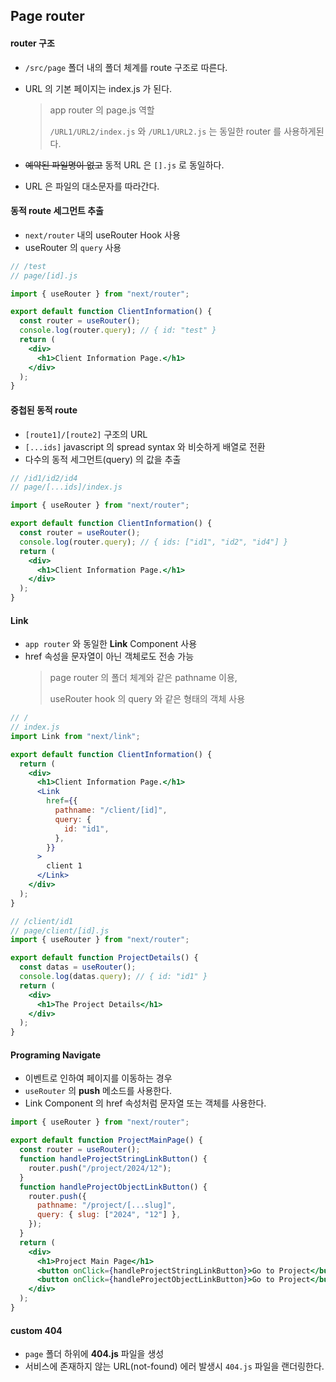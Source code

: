 ## Page router

#### router 구조

- `/src/page` 폴더 내의 폴더 체계를 route 구조로 따른다.
- URL 의 기본 페이지는 index.js 가 된다.

  > app router 의 page.js 역할
  >
  > `/URL1/URL2/index.js` 와 `/URL1/URL2.js` 는 동일한 router 를 사용하게된다.

- <del>예약된 파일명이 없고</del> 동적 URL 은 `[].js` 로 동일하다.
- URL 은 파일의 대소문자를 따라간다.

#### 동적 route 세그먼트 추출

- `next/router` 내의 useRouter Hook 사용
- useRouter 의 `query` 사용

```jsx
// /test
// page/[id].js

import { useRouter } from "next/router";

export default function ClientInformation() {
  const router = useRouter();
  console.log(router.query); // { id: "test" }
  return (
    <div>
      <h1>Client Information Page.</h1>
    </div>
  );
}
```

#### 중첩된 동적 route

- `[route1]/[route2]` 구조의 URL
- `[...ids]` javascript 의 spread syntax 와 비슷하게 배열로 전환
- 다수의 동적 세그먼트(query) 의 값을 추출

```jsx
// /id1/id2/id4
// page/[...ids]/index.js

import { useRouter } from "next/router";

export default function ClientInformation() {
  const router = useRouter();
  console.log(router.query); // { ids: ["id1", "id2", "id4"] }
  return (
    <div>
      <h1>Client Information Page.</h1>
    </div>
  );
}
```

#### Link

- `app router` 와 동일한 **Link** Component 사용
- href 속성을 문자열이 아닌 객체로도 전송 가능
  > page router 의 폴더 체계와 같은 pathname 이용,
  >
  > useRouter hook 의 query 와 같은 형태의 객체 사용

```jsx
// /
// index.js
import Link from "next/link";

export default function ClientInformation() {
  return (
    <div>
      <h1>Client Information Page.</h1>
      <Link
        href={{
          pathname: "/client/[id]",
          query: {
            id: "id1",
          },
        }}
      >
        client 1
      </Link>
    </div>
  );
}

// /client/id1
// page/client/[id].js
import { useRouter } from "next/router";

export default function ProjectDetails() {
  const datas = useRouter();
  console.log(datas.query); // { id: "id1" }
  return (
    <div>
      <h1>The Project Details</h1>
    </div>
  );
}

```

#### Programing Navigate

- 이벤트로 인하여 페이지를 이동하는 경우
- `useRouter` 의 **push** 메소드를 사용한다.
- Link Component 의 href 속성처럼 문자열 또는 객체를 사용한다.

```jsx
import { useRouter } from "next/router";

export default function ProjectMainPage() {
  const router = useRouter();
  function handleProjectStringLinkButton() {
    router.push("/project/2024/12");
  }
  function handleProjectObjectLinkButton() {
    router.push({
      pathname: "/project/[...slug]",
      query: { slug: ["2024", "12"] },
    });
  }
  return (
    <div>
      <h1>Project Main Page</h1>
      <button onClick={handleProjectStringLinkButton}>Go to Project</button>
      <button onClick={handleProjectObjectLinkButton}>Go to Project</button>
    </div>
  );
}
```

#### custom 404

- `page` 폴더 하위에 **404.js** 파일을 생성
- 서비스에 존재하지 않는 URL(not-found) 에러 발생시 `404.js` 파일을 랜더링한다.
